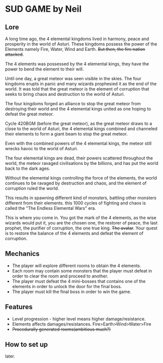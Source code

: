 # SUD GAME by Neil

## Lore
A long time ago, the 4 elemental kingdoms lived in harmony, peace and prosperity in the world of Asturi. These kingdoms possess the power of the Elements namely Fire, Water, Wind and Earth. ~~But then, the fire nation attacked~~. 

The 4 elements was possessed by the 4 elemental kings, they have the power to bend the element to their will. 

Until one day, a great meteor was seen visible in the skies. The four kingdoms erupts in panic and many wizards  prophesied it as the end of the world. It was told that the great meteor is the element of corruption that seeks to bring chaos and destruction to the world of Asturi.

The four kingdoms forged an alliance to stop the great meteor from destroying their world and the 4 elemental kings united as one hoping to defeat the great meteor. 

Cycle 420BGM (before the great meteor), as the great meteor draws to a close to the world of Asturi, the 4 elemental kings combined and channeled their elements to form a giant beam to stop the great meteor.

 Even with the combined powers of the 4 elemental kings, the meteor still wrecks havoc to the world of Asturi. 

The four elemental kings are dead, their powers scattered throughout the world, the meteor ravaged civilisations by the billions, and has put the world back to the dark ages. 

Without the elemental kings controlling the force of the elements, the world continues to be ravaged by destruction and chaos, and the element of corruption ruled the world.

This results in spawning different kind of monsters, battling other monsters different from their elements. this 1000 cycles of fighting and chaos is called the "The Endless Elemental Wars" era.

This is where you come in. You got the mark of the 4 elements, as the wise wizards would put it, you are the chosen one, the restorer of peace, the last prophet, the purifier of corruption, the one true king. ~~The avatar~~. Your quest is to restore the balance of the 4 elements and defeat the element of corruption.


##  Mechanics
- The player will explore different rooms to obtain the 4 elements.
- Each room may contain some monsters that the player must defeat in order to clear the room and proceed to another.
- The player must defeat the 4 mini-bosses that contains one of the elements in order to unlock the door for the final boss.
- The player must kill the final boss in order to win the game.

## Features
- Level progression - higher level means higher damage/resistance.
- Elements affects damages/resistances. Fire>Earth>Wind>Water>Fire
- ~~Procedurally generated rooms(ambitious much?)~~
	
## How to set up
later.
